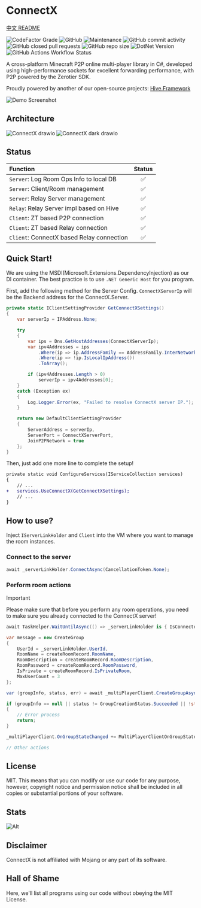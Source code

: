 # ConnectX

[中文 README](https://github.com/Corona-Studio/ConnectX/blob/main/README_CN.md)

![CodeFactor Grade](https://img.shields.io/codefactor/grade/github/corona-studio/connectx?logo=codefactor&style=for-the-badge)
![GitHub](https://img.shields.io/github/license/corona-studio/connectx?logo=github&style=for-the-badge)
![Maintenance](https://img.shields.io/maintenance/yes/2025?logo=diaspora&style=for-the-badge)
![GitHub commit activity](https://img.shields.io/github/commit-activity/m/Corona-Studio/connectx?style=for-the-badge)
![GitHub closed pull requests](https://img.shields.io/github/issues-pr-closed/corona-studio/connectx?logo=github&style=for-the-badge)
![GitHub repo size](https://img.shields.io/github/repo-size/corona-studio/connectx?logo=github&style=for-the-badge)
![DotNet Version](https://img.shields.io/badge/.NET-9-blue?style=for-the-badge)
![GitHub Actions Workflow Status](https://img.shields.io/github/actions/workflow/status/Corona-Studio/ConnectX/codeql.yml?style=for-the-badge&logo=github&label=CodeQL%20Advanced)

A cross-platform Minecraft P2P online multi-player library in C#, developed using high-performance sockets for excellent forwarding performance, with P2P powered by the Zerotier SDK.

Proudly powered by another of our open-source projects: [Hive.Framework](https://github.com/Corona-Studio/Hive.Framework)

![Demo Screenshot](https://github.com/user-attachments/assets/893ffc13-92b2-4700-bca1-6b8e5151efa8)

## Architecture

![ConnectX drawio](https://github.com/user-attachments/assets/fe47401c-6543-48a1-9c22-3617dfa9ce42#gh-light-mode-only)
![ConnectX dark drawio](https://github.com/user-attachments/assets/4d77b985-4c63-4c2b-a3f6-5e3b98ef9ff0#gh-dark-mode-only)

## Status

|Function                                 |Status            |
|:----------------------------------------|:----------------:|
|`Server`: Log Room Ops Info to local DB  |:white_check_mark:|
|`Server`: Client/Room management         |:white_check_mark:|
|`Server`: Relay Server management        |:white_check_mark:|
|`Relay`: Relay Server impl based on Hive |:white_check_mark:|
|`Client`: ZT based P2P connection        |:white_check_mark:|
|`Client`: ZT based Relay connection      |:white_check_mark:|
|`Client`: ConnectX based Relay connection|:white_check_mark:|

## Quick Start!

We are using the MSDI(Microsoft.Extensions.DependencyInjection) as our DI container. The best practice is to use `.NET Generic Host` for you program. 

First, add the following method for the Server Config. `ConnectXServerIp` will be the Backend address for the ConnectX.Server.

```c#
private static IClientSettingProvider GetConnectXSettings()
{
    var serverIp = IPAddress.None;

    try
    {
        var ips = Dns.GetHostAddresses(ConnectXServerIp);
        var ipv4Addresses = ips
            .Where(ip => ip.AddressFamily == AddressFamily.InterNetwork)
            .Where(ip => !ip.IsLocalIpAddress())
            .ToArray();

        if (ipv4Addresses.Length > 0)
            serverIp = ipv4Addresses[0];
    }
    catch (Exception ex)
    {
        Log.Logger.Error(ex, "Failed to resolve ConnectX server IP.");
    }

    return new DefaultClientSettingProvider
    {
        ServerAddress = serverIp,
        ServerPort = ConnectXServerPort,
        JoinP2PNetwork = true
    };
}
```

Then, just add one more line to complete the setup!

```diff
private static void ConfigureServices(IServiceCollection services)
{
    // ...
+   services.UseConnectX(GetConnectXSettings);
    // ...
}
```

## How to use?

Inject `IServerLinkHolder` and `Client` into the VM where you want to manage the room instances.

### Connect to the server

```c#
await _serverLinkHolder.ConnectAsync(CancellationToken.None);
```

### Perform room actions

> [!IMPORTANT]  
> Please make sure that before you perform any room operations, you need to make sure you already connected to the ConnectX server!
>
> ```c#
> await TaskHelper.WaitUntilAsync(() => _serverLinkHolder is { IsConnected: true, IsSignedIn: true });
> ```

```c#
var message = new CreateGroup
{
    UserId = _serverLinkHolder.UserId,
    RoomName = createRoomRecord.RoomName,
    RoomDescription = createRoomRecord.RoomDescription,
    RoomPassword = createRoomRecord.RoomPassword,
    IsPrivate = createRoomRecord.IsPrivateRoom,
    MaxUserCount = 3
};

var (groupInfo, status, err) = await _multiPlayerClient.CreateGroupAsync(message, CancellationToken.None);

if (groupInfo == null || status != GroupCreationStatus.Succeeded || !string.IsNullOrEmpty(err))
{
    // Error process
    return;
}

_multiPlayerClient.OnGroupStateChanged += MultiPlayerClientOnGroupStateChanged;

// Other actions
```

## License

MIT. This means that you can modify or use our code for any purpose, however, copyright notice and permission notice shall be included in all copies or substantial portions of your software.

## Stats

![Alt](https://repobeats.axiom.co/api/embed/6087c9625a31a996d4aa921483f8b10ea00853d5.svg "Repobeats analytics image")

## Disclaimer

ConnectX is not affiliated with Mojang or any part of its software.

## Hall of Shame

Here, we'll list all programs using our code without obeying the  MIT License.
